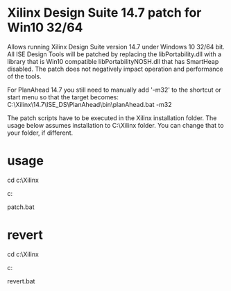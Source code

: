# Xilinx Design Suite 14.7 patch for Win10 32/64
Allows running Xilinx Design Suite version 14.7 under Windows 10 32/64 bit.
All ISE Design Tools will be patched by replacing the libPortability.dll with a library that is Win10 compatible libPortabilityNOSH.dll that has SmartHeap disabled. The patch does not negatively impact operation and performance of the tools.

For PlanAhead 14.7 you still need to manually add '-m32' to the shortcut or start menu so that the target becomes:
C:\Xilinx\14.7\ISE_DS\PlanAhead\bin\planAhead.bat -m32

The patch scripts have to be executed in the Xilinx installation folder. The usage below assumes installation to C:\Xilinx folder. You can change that to your folder, if different.

# usage

cd c:\Xilinx

c:

patch.bat

# revert

cd c:\Xilinx

c:

revert.bat

